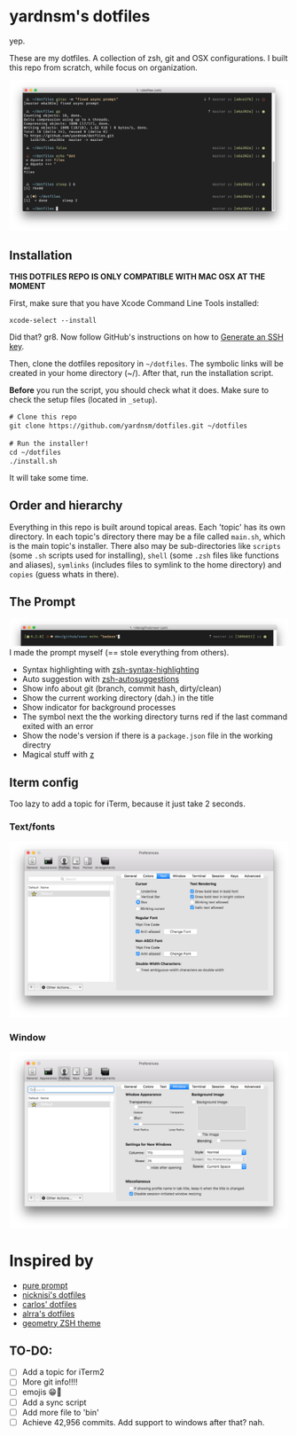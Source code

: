 # yardnsm's dotfiles
yep.

These are my dotfiles. A collection of zsh, git and OSX configurations. I built this repo from scratch, while focus on organization.

![](https://raw.githubusercontent.com/yardnsm/dotfiles/master/_misc/media/terminal.png)

## Installation
**THIS DOTFILES REPO IS ONLY COMPATIBLE WITH MAC OSX AT THE MOMENT**

First, make sure that you have Xcode Command Line Tools installed:

```
xcode-select --install
```

Did that? gr8. Now follow GitHub's instructions on how to [Generate an SSH key](https://help.github.com/articles/generating-an-ssh-key/).

Then, clone the dotfiles repository in `~/dotfiles`. The symbolic links will be created in your home directory (~/).
After that, run the installation script.

**Before** you run the script, you should check what it does. Make sure to check the setup files (located in `_setup`).

```
# Clone this repo
git clone https://github.com/yardnsm/dotfiles.git ~/dotfiles

# Run the installer!
cd ~/dotfiles
./install.sh
```

It will take some time.

## Order and hierarchy
Everything in this repo is built around topical areas. Each 'topic' has its own directory. In each topic's directory there may be
a file called `main.sh`, which is the main topic's installer. There also may be sub-directories like `scripts` (some `.sh` scripts used for installing),
`shell` (some `.zsh` files like functions and aliases), `symlinks` (includes files to symlink to the home directory) and `copies` (guess whats in there).

## The Prompt
![](https://raw.githubusercontent.com/yardnsm/dotfiles/master/_misc/media/terminal-sliced.png)
I made the prompt myself (== stole everything from others).
- Syntax highlighting with [zsh-syntax-highlighting](https://github.com/zsh-users/zsh-syntax-highlighting)
- Auto suggestion with [zsh-autosuggestions](https://github.com/zsh-users/zsh-autosuggestions)
- Show info about git (branch, commit hash, dirty/clean)
- Show the current working directory (dah.) in the title
- Show indicator for background processes
- The symbol next the the working directory turns red if the last command exited with an error
- Show the node's version if there is a `package.json` file in the working directry
- Magical stuff with [z](https://github.com/rupa/z)

## Iterm config
Too lazy to add a topic for iTerm, because it just take 2 seconds.

### Text/fonts
![](https://raw.githubusercontent.com/yardnsm/dotfiles/master/_misc/media/iterm-text.png)

### Window
![](https://raw.githubusercontent.com/yardnsm/dotfiles/master/_misc/media/iterm-window.png)

# Inspired by
- [pure prompt](https://github.com/sindresorhus/pure)
- [nicknisi's dotfiles](https://github.com/nicknisi/dotfiles)
- [carlos' dotfiles](https://github.com/caarlos0/dotfiles)
- [alrra's dotfiles](https://github.com/alrra/dotfiles)
- [geometry ZSH theme](https://github.com/frmendes/geometry)

## TO-DO:
- [ ] Add a topic for iTerm2
- [ ] More git info!!!!
- [ ] emojis 😁🚀
- [ ] Add a sync script
- [ ] Add more file to 'bin'
- [ ] Achieve 42,956 commits. Add support to windows after that? nah.
